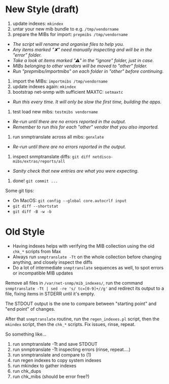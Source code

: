 # New Style (draft)

1. update indexes: `mkindex`
1. untar your new mib bundle to e.g. `/tmp/vendorname`
1. prepare the MIBs for import: `prepmibs /tmp/vendorname`

* _The script will rename and organise files to help you._
* _Any items marked "✘" need manually inspecting and will be in the "error" folder._
* _Take a look at items marked "⚠" in the "ignore" folder, just in case._
* _MIBs belonging to other vendors will be moved to "other" folder._
* _Run "prepmibs/importmibs" on each folder in "other" before continuing._

1. import the MIBs: `importmibs /tmp/vendorname`
1. update indexes again: `mkindex`
1. bootstrap net-snmp with sufficient MAXTC: `setmaxtc`

* _Run this every time. It will only be slow the first time, building the apps._

1. test load new mibs: `testmibs vendorname`

* _Re-run until there are no errors reported in the output._
* _Remember to run this for each "other" vendor that you also imported._

1. run snmptranslate across all mibs: `genxlate`

* _Re-run until there are no errors reported in the output._

1. inspect snmptranslate diffs: `git diff netdisco-mibs/extras/reports/all`

* _Sanity check that new entries are what you were expecting._

1. done! `git commit ...`

Some git tips:
* On MacOS: `git config --global core.autocrlf input`
* `git diff --shortstat`
* `git diff -B -w -b`

# Old Style
* Having indexes helps with verifying the MIB collection using the old `chk_*` scripts from Max
* Always run `snmptranslate -Tt` on the whole collection before changing anything, and closely inspect the diffs
* Do a lot of intermediate `snmptranslate` sequences as well, to spot errors or incompatible MIB updates

Remove all files in `/var/net-snmp/mib_indexes/`, run the command `snmptranslate -Tt | sed -re 's/ tc=[0-9]+//g'`
and redirect its output to a file, fixing items in STDERR until it's empty.

The STDOUT output is the one to compare between "starting point" and "end point" of changes.

After that `snmptranslate` routine, run the `regen_indexes.pl` script, then the `mkindex` script, then the `chk_*` scripts. Fix issues, rinse, repeat.

So something like...

1. run snmptranslate -Tt and save STDOUT
2. run snmptranslate -Tt inspecting errors (rinse, repeat....)
3. run snmptranslate and compare to (1)
4. run regen indexes to copy system indexes
5. run mkindex to gather indexes
6. run chk_dups
7. run chk_mibs (should be error free?)


